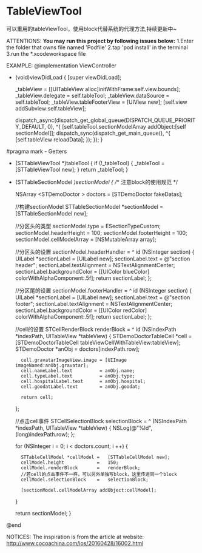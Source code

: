 # TableViewTool
可以重用的tableViewTool，使用block代替系统的代理方法,持续更新中~

ATTENTIONS:
**You may run this project by following issues below:**
1.Enter the folder that owns file named 'Podfile'
2.tap 'pod install' in the terminal
3.run the *.xcodeworkspace file




EXAMPLE:
@implementation ViewController

- (void)viewDidLoad {
    [super viewDidLoad];
    
    _tableView = [[UITableView alloc]initWithFrame:self.view.bounds];
    _tableView.delegate = self.tableTool;
    _tableView.dataSource = self.tableTool;
    _tableView.tableFooterView = [UIView new];
    [self.view addSubview:self.tableView];
    
    
    
    
    dispatch_async(dispatch_get_global_queue(DISPATCH_QUEUE_PRIORITY_DEFAULT, 0), ^{
        [self.tableTool.sectionModelArray addObject:[self sectionModel]];
        dispatch_sync(dispatch_get_main_queue(), ^{
            [self.tableView reloadData];
        });
    });
}


#pragma mark - Getters
- (STTableViewTool *)tableTool
{
    if (!_tableTool) {
        _tableTool = [STTableViewTool new];
    }
    return _tableTool;
}


- (STTableSectionModel *)sectionModel
{
    /** 注意block的使用规范
     */
    
    NSArray <STDemoDoctor *>* doctors = [STDemoDoctor fakeDatas];
    
    
    //构建sectionModel
    STTableSectionModel *sectionModel = [STTableSectionModel new];
    
    //分区头的类型
    sectionModel.type               = ESectionTypeCustom;
    sectionModel.headerHeight       = 100;
    sectionModel.footerHeight       = 100;
    sectionModel.cellModelArray     = [NSMutableArray array];
    
    
    //分区头的设置
    sectionModel.headerHandler          = ^ id (NSInteger section)
    {
        UILabel *sectionLabel           = [UILabel new];
        sectionLabel.text               = @"section header";
        sectionLabel.textAlignment      = NSTextAlignmentCenter;
        sectionLabel.backgroundColor    = [[UIColor blueColor] colorWithAlphaComponent:.5f];
        return sectionLabel;
    };
    
    //分区尾的设置
    sectionModel.footerHandler          = ^ id (NSInteger section)
    {
        UILabel *sectionLabel           = [UILabel new];
        sectionLabel.text               = @"section footer";
        sectionLabel.textAlignment      = NSTextAlignmentCenter;
        sectionLabel.backgroundColor    = [[UIColor redColor] colorWithAlphaComponent:.5f];
        return sectionLabel;
    };
    
    //cell的设置
    STCellRenderBlock renderBlock   =  ^ id (NSIndexPath *indexPath, UITableView *tableView)
    {
        STDemoDoctorTableCell *cell  = [STDemoDoctorTableCell tableViewCellWithTableView:tableView];
        STDemoDoctor *anObj          = doctors[indexPath.row];
        
        cell.gravatarImageView.image = [UIImage imageNamed:anObj.gravatar];
        cell.nameLabel.text          = anObj.name;
        cell.typeLabel.text          = anObj.type;
        cell.hospitalLabel.text      = anObj.hospital;
        cell.goodatLabel.text        = anObj.goodat;
        
        return cell;
    };
    
    //点击cell事件
    STCellSelectionBlock selectionBlock    = ^ (NSIndexPath *indexPath, UITableView *tableView)
    {
        NSLog(@"%ld",(long)indexPath.row);
    };
    
    
    for (NSInteger i = 0; i < doctors.count; i ++) {
        
        STTableCellModel *cellModel =   [STTableCellModel new];
        cellModel.height            =   150;
        cellModel.renderBlock       =   renderBlock;
        //若cell的点击事件不一样，可以另外单独写block，这里传进同一个block
        cellModel.selectionBlock    =   selectionBlock;
        
        [sectionModel.cellModelArray addObject:cellModel];
    }
    
   return sectionModel;
}

@end














NOTICES:
The inspiration is from the article at website:   http://www.cocoachina.com/ios/20160428/16002.html
